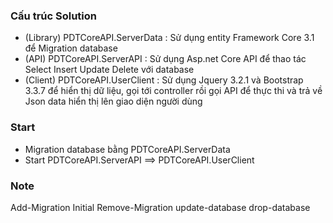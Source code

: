 ﻿### Cấu trúc Solution
- (Library) PDTCoreAPI.ServerData : Sử dụng entity Framework Core 3.1 để Migration database   
- (API) PDTCoreAPI.ServerAPI : Sử dụng Asp.net Core API để thao tác Select Insert Update Delete với database 
- (Client) PDTCoreAPI.UserClient : Sử dụng Jquery 3.2.1 và Bootstrap 3.3.7 để hiển thị dữ liệu, gọi tới controller rồi gọi API để thực thi và trả về Json data hiển thị lên giao diện người dùng 



### Start
- Migration database bằng PDTCoreAPI.ServerData
- Start PDTCoreAPI.ServerAPI ==> PDTCoreAPI.UserClient


### Note
Add-Migration Initial
Remove-Migration
update-database
drop-database


